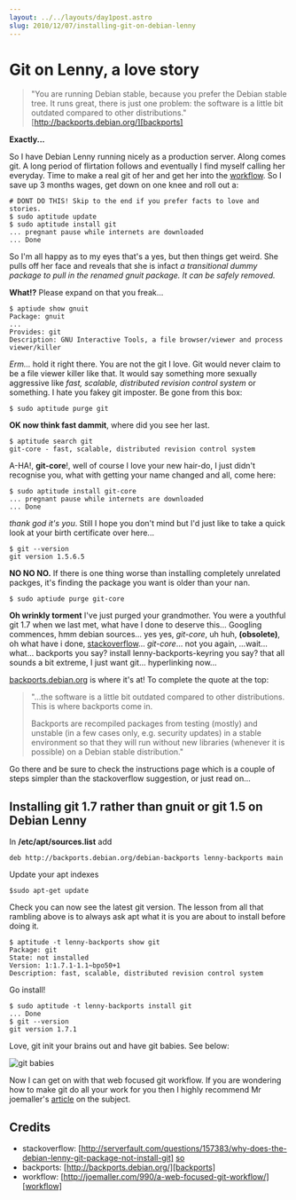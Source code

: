 ```yaml
---
layout: ../../layouts/day1post.astro
slug: 2010/12/07/installing-git-on-debian-lenny
---
```


Git on Lenny, a love story
==========================

> "You are running Debian stable, because you prefer the Debian stable tree. 
> It runs great, there is just one problem: the software is a little bit outdated compared to other distributions."
[http://backports.debian.org/][backports]

**Exactly...**

So I have Debian Lenny running nicely as a production server. Along comes git. A long period of flirtation follows and eventually I find myself calling her everyday. Time to make a real git of her and get her into the [workflow]. So I save up 3 months wages, get down on one knee and roll out a:

	# DONT DO THIS! Skip to the end if you prefer facts to love and stories.
	$ sudo aptitude update
	$ sudo aptitude install git
	... pregnant pause while internets are downloaded
	... Done

So I'm all happy as to my eyes that's a yes, but then things get weird. She pulls off her face and reveals that she is infact *a transitional dummy package to pull in the renamed gnuit package. It can be safely removed.*

**What!?** Please expand on that you freak...
	
	$ aptiude show gnuit
	Package: gnuit
	...
	Provides: git
	Description: GNU Interactive Tools, a file browser/viewer and process viewer/killer

*Erm...* hold it right there. You are not the git I love. Git would never claim to be a file viewer killer like that. It would say something more sexually aggressive like *fast, scalable, distributed revision control system* or something. I hate you fakey git imposter. Be gone from this box:

	$ sudo aptitude purge git

**OK now think fast dammit**, where did you see her last.

	$ aptitude search git
	git-core - fast, scalable, distributed revision control system

A-HA!, **git-core**!, well of course I love your new hair-do, I just didn't recognise you, what with getting your name changed and all, come here:

	$ sudo aptitude install git-core
	... pregnant pause while internets are downloaded
	... Done

*thank god it's you*. Still I hope you don't mind but I'd just like to take a quick look at your birth certificate over here...

	$ git --version
	git version 1.5.6.5
	
**NO NO NO.** If there is one thing worse than installing completely unrelated packges, it's finding the package you want is older than your nan.

	$ sudo aptiude purge git-core	

**Oh wrinkly torment** I've just purged your grandmother. You were a youthful git 1.7 when we last met, what have I done to deserve this... Googling commences, hmm debian sources... yes yes, *git-core*, uh huh, **(obsolete)**, oh what have i done, [stackoverflow][so]... *git-core*... not you again, ...wait... what... backports you say? install lenny-backports-keyring you say? that all sounds a bit extreme, I just want git... hyperlinking now...

[backports.debian.org][backports] is where it's at! To complete the quote at the top:

> "...the software is a little bit outdated compared to other distributions. This is where backports come in.
> 
> Backports are recompiled packages from testing (mostly) and unstable (in a few cases only, e.g. security updates) in a stable environment so that they will run without new libraries (whenever it is possible) on a Debian stable distribution."


Go there and be sure to check the instructions page which is a couple of steps simpler than the stackoverflow suggestion, or just read on...

Installing git 1.7 rather than gnuit or git 1.5 on Debian Lenny
---------------------------------------------------------------
	
In **/etc/apt/sources.list** add
	
	deb http://backports.debian.org/debian-backports lenny-backports main

Update your apt indexes
	
	$sudo apt-get update

Check you can now see the latest git version. The lesson from all that rambling above is to always ask apt what it is you are about to install before doing it.

	$ aptitude -t lenny-backports show git
	Package: git
	State: not installed
	Version: 1:1.7.1-1.1~bpo50+1
	Description: fast, scalable, distributed revision control system
	
Go install!
	
	$ sudo aptitude -t lenny-backports install git
	... Done
	$ git --version
	git version 1.7.1

Love, git init your brains out and have git babies. See below:

<img src="http://joemaller.com/wordpress/wp-content/uploads/2008/11/hub-prime2.jpg" title="git babies" />

Now I can get on with that web focused git workflow. If you are wondering how to make git do all your work for you then I  highly recommend Mr joemaller's [article][workflow] on the subject.

Credits
-------
* stackoverflow: [http://serverfault.com/questions/157383/why-does-the-debian-lenny-git-package-not-install-git] [so]
* backports: [http://backports.debian.org/][backports]
* workflow: [http://joemaller.com/990/a-web-focused-git-workflow/][workflow]

[so]: http://serverfault.com/questions/157383/why-does-the-debian-lenny-git-package-not-install-git "Well serverfault actually, but it's all the same to me thanks"
[backports]: http://backports.debian.org/
[workflow]: http://joemaller.com/990/a-web-focused-git-workflow/	



